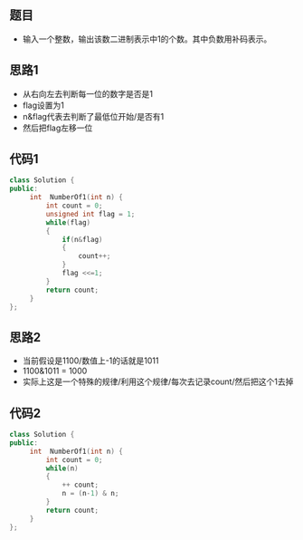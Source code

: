 ## 题目

- 输入一个整数，输出该数二进制表示中1的个数。其中负数用补码表示。



## 思路1

- 从右向左去判断每一位的数字是否是1
- flag设置为1
- n&flag代表去判断了最低位开始/是否有1
- 然后把flag左移一位



## 代码1

```cpp
class Solution {
public:
     int  NumberOf1(int n) {
         int count = 0;
         unsigned int flag = 1;
         while(flag)
         {
             if(n&flag)
             {
                 count++;
             }
             flag <<=1;
         }
         return count;
     }
};
```



## 思路2

- 当前假设是1100/数值上-1的话就是1011
- 1100&1011 = 1000
- 实际上这是一个特殊的规律/利用这个规律/每次去记录count/然后把这个1去掉



## 代码2

```cpp
class Solution {
public:
     int  NumberOf1(int n) {
         int count = 0;
         while(n)
         {
             ++ count;
             n = (n-1) & n;
         }
         return count;
     }
};
```


